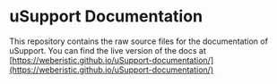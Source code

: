 # uSupport Documentation
This repository contains the raw source files for the documentation of uSupport. You can find the live version of the docs at [https://weberistic.github.io/uSupport-documentation/](https://weberistic.github.io/uSupport-documentation/)